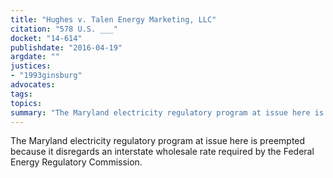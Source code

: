 ```yaml
---
title: "Hughes v. Talen Energy Marketing, LLC"
citation: "578 U.S. ___"
docket: "14-614"
publishdate: "2016-04-19"
argdate: ""
justices:
- "1993ginsburg"
advocates:
tags:
topics:
summary: "The Maryland electricity regulatory program at issue here is preempted because it disregards an interstate wholesale rate required by the Federal Energy Regulatory Commission."
---
```

The Maryland electricity regulatory program at issue here is preempted because it disregards an interstate wholesale rate required by the Federal Energy Regulatory Commission.


